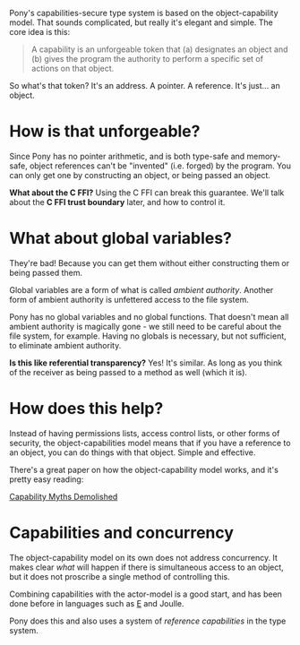 Pony's capabilities-secure type system is based on the object-capability model. That sounds complicated, but really it's elegant and simple. The core idea is this:

> A capability is an unforgeable token that (a) designates an object and (b) gives the program the authority to perform a specific set of actions on that object.

So what's that token? It's an address. A pointer. A reference. It's just... an object.

# How is that unforgeable?

Since Pony has no pointer arithmetic, and is both type-safe and memory-safe, object references can't be "invented" (i.e. forged) by the program. You can only get one by constructing an object, or being passed an object.

__What about the C FFI?__ Using the C FFI can break this guarantee. We'll talk about the __C FFI trust boundary__ later, and how to control it.

# What about global variables?

They're bad! Because you can get them without either constructing them or being passed them.

Global variables are a form of what is called _ambient authority_. Another form of ambient authority is unfettered access to the file system.

Pony has no global variables and no global functions. That doesn't mean all ambient authority is magically gone - we still need to be careful about the file system, for example. Having no globals is necessary, but not sufficient, to eliminate ambient authority.

__Is this like referential transparency?__ Yes! It's similar. As long as you think of the receiver as being passed to a method as well (which it is).

# How does this help?

Instead of having permissions lists, access control lists, or other forms of security, the object-capabilities model means that if you have a reference to an object, you can do things with that object. Simple and effective.

There's a great paper on how the object-capability model works, and it's pretty easy reading:

[Capability Myths Demolished](http://srl.cs.jhu.edu/pubs/SRL2003-02.pdf)

# Capabilities and concurrency

The object-capability model on its own does not address concurrency. It makes clear _what_ will happen if there is simultaneous access to an object, but it does not proscribe a single method of controlling this.

Combining capabilities with the actor-model is a good start, and has been done before in languages such as [E](http://erights.org/) and Joulle.

Pony does this and also uses a system of _reference capabilities_ in the type system.
